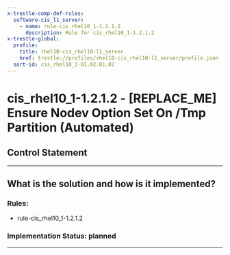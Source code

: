 ```yaml
---
x-trestle-comp-def-rules:
  software-cis_l1_server:
    - name: rule-cis_rhel10_1-1.2.1.2
      description: Rule for cis_rhel10_1-1.2.1.2
x-trestle-global:
  profile:
    title: rhel10-cis_rhel10-l1_server
    href: trestle://profiles/rhel10-cis_rhel10-l1_server/profile.json
  sort-id: cis_rhel10_1-01.02.01.02
---
```


# cis_rhel10_1-1.2.1.2 - \[REPLACE_ME\] Ensure Nodev Option Set On /Tmp Partition (Automated)

## Control Statement

______________________________________________________________________

## What is the solution and how is it implemented?

<!-- For implementation status enter one of: implemented, partial, planned, alternative, not-applicable -->

<!-- Note that the list of rules under ### Rules: is read-only and changes will not be captured after assembly to JSON -->

<!-- Add control implementation description here for control: cis_rhel10_1-1.2.1.2 -->

### Rules:

  - rule-cis_rhel10_1-1.2.1.2

### Implementation Status: planned

______________________________________________________________________
